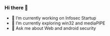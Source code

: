 ### Hi there 👋

- 🔭 I’m currently working on Infosec Startup
- 🌱 I’m currently exploring win32 and mediaPIPE
- 💬 Ask me about Web and android security

<!--
Here are some ideas to get you started:
--> 
<!--
- 👯 I’m looking to collaborate on ...
- 🤔 I’m looking for help with ...
- 😄 Pronouns: ...
-->
